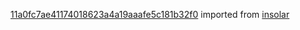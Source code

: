 [11a0fc7ae41174018623a4a19aaafe5c181b32f0](https://github.com/insolar/insolar/commit/11a0fc7ae41174018623a4a19aaafe5c181b32f0) imported from [insolar](https://github.com/insolar/insolar)
